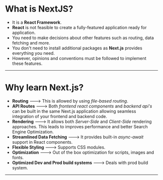 # What is NextJS?
- It is a **React Framework**.
- **React** is not feasible to create a fully-featured application ready for application.
- You need to make decisions about other features such as routing, data fetching and more.
- You don't need to install additional packages as **Next.js** provides everything you need.
- However, opinions and conventions must be followed to implement these features.

---
# Why learn Next.js?
- **Routing** ---> This is allowed by using _file-based routing_.
- **API Routes** ---> Both _frontend react components_ and _backend api's_ can be built in the same Next.js application allowing seamless integration of your frontend and backend code.
- **Rendering** ---> It allows both _Server-Side_ and _Client-Side_ rendering approaches. This leads to improves performance and better Search Engine Optimization.
- **Streamlined Data Fetching** ---> It provides built-in _async-await_ support in React components.
- **Flexible Styling** ---> Supports CSS modules.
- **Optimization** ---> Out of the box optimization for scripts, images and fonts.
- **Optimized Dev and Prod build systems** ---> Deals with prod build system.

---
